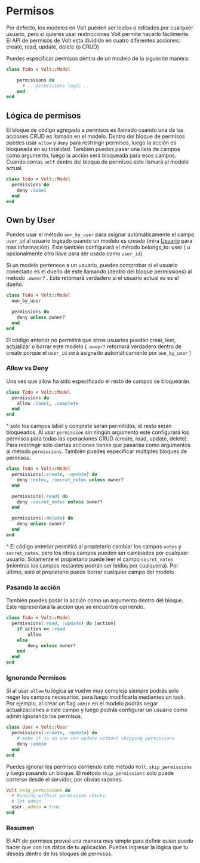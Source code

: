 # Permisos

Por defecto, los modelos en Volt pueden ser leídos o editados por cualquier usuario, pero si quieres usar restricciones Volt permite hacerlo fácilmente.  El API de permisos de Volt esta dividido en cuatro diferentes acciones: create, read, update, delete (o CRUD)

Puedes especificar permisos dentro de un modelo de la siguiente manera:

```ruby
class Todo < Volt::Model

    permissions do
      # .. permissions logic ..
    end
end
```

## Lógica de permisos

El bloque de código agregado a permisos es llamado cuando una de las acciones CRUD es llamada en el modelo. Dentro del bloque de permisos puedes usar ```allow``` y ```deny``` para restringir permisos, luego la acción es bloqueada en su totalidad.  También puedes pasar una lista de campos como argumento, luego la acción será bloqueada para esos campos. Cuando corras ```self``` dentro del bloque de permisos este llamará al modelo actual.

```ruby
class Todo < Volt::Model
  permissions do
    deny :label
  end
end
```

## Own by User

Puedes usar el método ```own_by_user``` para asignar automáticamente el campo ```user_id``` al usuario logeado cuando un modelo es creado (mira [Usuario](http://docs.voltframework.com/en/docs/users.html) para mas información). Este también configurará el método belongs_to: user ( u opcionalmente otro llave para ser usada como ```user_id```).

Si un modelo pertenece a un usuario, puedes comprobar si el usuario conectado es el dueño de este llamando (dentro del bloque permissions) al metodo ```.owner?``` . Este retornará verdadero si el usuario actual es es el dueño.

```ruby
class Todo < Volt::Model
  own_by_user

  permissions do
    deny unless owner?
  end
end
```

El código anterior no permitirá que otros usuarios puedan crear, leer, actualizar o borrar este modelo (```.owner?``` retornará verdadero dentro de create porque el ```user_id``` será asignado automáticamente por ```own_by_user``` )

### Allow vs Deny

Una ves que allow ha sido especificado el resto de campos se bloquearán.

```ruby
class Todo < Volt::Model
  permissions do
    allow :label, :complete
  end
end
```

^  solo los campos label y complete seran permitidos, el resto serán bloqueados.  Al usar ```permission``` sin ningún argumento este configurará los permisos para todas las operaciones CRUD (create, read, update, delete). Para restringir solo ciertas acciones tienes que pasarlas como argumentos al método ```permissions```.  También puedes especificar múltiples bloques de permisos.

```ruby
class Todo < Volt::Model
  permissions(:create, :update) do
    deny :notes, :secret_notes unless owner?
  end

  permissions(:read) do
    deny :secret_notes unless owner?
  end

  permissions(:delete) do
    deny unless owner?
  end
end
```

^  El código anterior permitirá al propietario cambiar los campos ```notes``` y ```secret_notes```, pero los otros campos pueden ser cambiados por cualquier usuario. Solamente el propietario puede leer el campo ```secret_notes``` (mientras los campos restantes podrán ser leídos por cualquiera). Por último, solo el propietario puede borrar cualquier campo del modelo

### Pasando la acción

También puedes pasar la acción como un argumento dentro del bloque. Este representará la acción que se encuentre corriendo.

```ruby
class Todo < Volt::Model
  permissions(:read, :update) do |action|
    if action == :read
        allow
    else
        deny unless owner?
    end
  end
end
```

### Ignorando Permisos

Si al usar ```allow``` tu lógica se vuelve muy compleja siempre podrás solo negar los campos necesarios, para luego modificarla mediantes un task. Por ejemplo, al crear un flag ```admin``` en el modelo podrás negar actualizaciones a este campo y luego podrás configurar un usuario como admin ignorando los permisos.

```ruby
class User < Volt::User
  permissions(:create, :update) do
    # make it so no one can update without skipping permissions
    deny :admin
  end
end
```

Puedes ignorar los permisos corriendo este método ```Volt.skip_permissions``` y luego pasando un bloque. El método ```skip_permissions``` solo puede correrse desde el servidor, por obvias razones.

```ruby
Volt.skip_permissions do
  # Running without permission checks.
  # Set admin
  user._admin = true
end
```

### Resumen

El API de permisos proveé una manera muy simple para definir quien puede hacer que con los datos de tu aplicación. Puedes ingresar la lógica que tu deseés dentro de los bloques de permisos.
